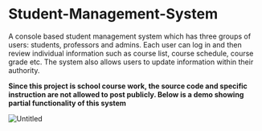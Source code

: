 # Student-Management-System
A console based student management system which has three groups of users: students, professors and admins. Each user can log in and then review individual information such as course list, course schedule, course grade etc. The system also allows users to update information within their authority.

**Since this project is school course work, the source code and specific instruction are not allowed to post publicly. Below is a demo showing partial functionality of this system**


![Untitled](https://user-images.githubusercontent.com/37850959/171612735-08f09a12-cd97-480b-b4f7-1d6ea96b584c.gif)
